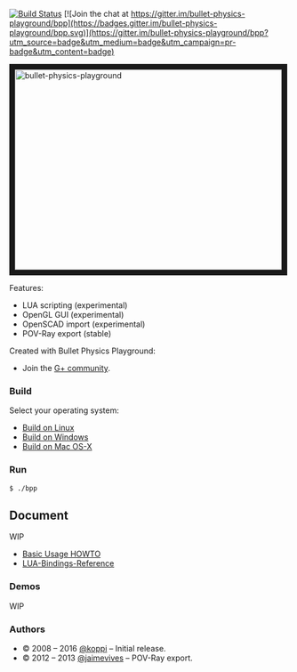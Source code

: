 [![Build Status](https://travis-ci.org/bullet-physics-playground/bpp.svg?branch=master)](https://travis-ci.org/bullet-physics-playground/bpp) [![Join the chat at https://gitter.im/bullet-physics-playground/bpp](https://badges.gitter.im/bullet-physics-playground/bpp.svg)](https://gitter.im/bullet-physics-playground/bpp?utm_source=badge&utm_medium=badge&utm_campaign=pr-badge&utm_content=badge)

<a
href="https://www.youtube.com/watch?v=wyuDqjGvYWo&index=1&list=PL-OhsevLGGI2bFpOqzqnWsGILh9a5YkDr" target="_blank"><img src="http://img.youtube.com/vi/wyuDqjGvYWo/0.jpg" alt="bullet-physics-playground" width="480" height="360" border="10" /></a>

Features:

* LUA scripting   (experimental)
* OpenGL GUI      (experimental)
* OpenSCAD import (experimental)
* POV-Ray export  (stable)

Created with Bullet Physics Playground:

* Join the [G+ community](https://plus.google.com/communities/118046861018657351607).

### Build

Select your operating system:

 * [Build on Linux](https://github.com/bullet-physics-playground/bpp/wiki/Build-on-Linux)
 * [Build on Windows](https://github.com/bullet-physics-playground/bpp/wiki/Build-on-Windows)
 * [Build on Mac OS-X](https://github.com/bullet-physics-playground/bpp/wiki/Build-on-Mac-OS-X)

### Run

```
$ ./bpp
```

## Document

WIP

* [Basic Usage HOWTO](https://github.com/bullet-physics-playground/bpp/wiki/Basic-Usage-HOWTO)
* [LUA-Bindings-Reference](https://github.com/bullet-physics-playground/bpp/wiki/LUA-Bindings-Reference)

### Demos

WIP

### Authors

* © 2008 – 2016 [@koppi](https://github.com/koppi) – Initial release.
* © 2012 – 2013 [@jaimevives](https://github.com/jaimevives) – POV-Ray export.
